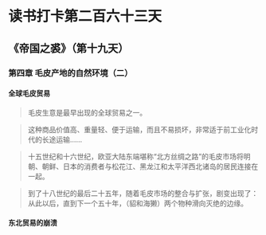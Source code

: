 读书打卡第二百六十三天
===

《帝国之裘》（第十九天）
---

### 第四章 毛皮产地的自然环境（二）

#### 全球毛皮贸易

> 毛皮生意是最早出现的全球贸易之一。

> 这种商品价值高、重量轻、便于运输，而且不易损坏，非常适于前工业化时代的长途运输……

> 十五世纪和十六世纪，欧亚大陆东端堪称“北方丝绸之路”的毛皮市场将明朝、朝鲜、日本的消费者与松花江、黑龙江和太平洋西北诸岛的居民连接在一起。

> 到了十八世纪的最后二十五年，随着毛皮市场的整合与扩张，剧变出现了：从此以后，直到下一个五十年，（貂和海獭）两个物种滑向灭绝的边缘。

#### 东北贸易的崩溃